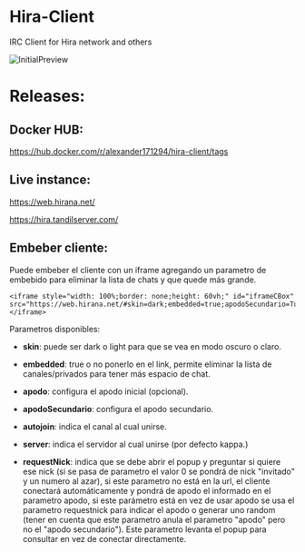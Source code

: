 # Hira-Client

IRC Client for Hira network and others 

![InitialPreview](https://i.imgur.com/1xw8ukh.png)

# Releases:

## Docker HUB:

https://hub.docker.com/r/alexander171294/hira-client/tags

## Live instance:

https://web.hirana.net/

https://hira.tandilserver.com/

## Embeber cliente:

Puede embeber el cliente con un iframe agregando un parametro de embebido para eliminar la lista de chats y que quede más grande.

```
<iframe style="width: 100%;border: none;height: 60vh;" id="iframeCBox" src="https://web.hirana.net/#skin=dark;embedded=true;apodoSecundario=Tulkalen;autojoin=alcatraz;requestNick=Tulkalex"></iframe>
```

Parametros disponibles:

* **skin**: puede ser dark o light para que se vea en modo oscuro o claro.

* **embedded**: true o no ponerlo en el link, permite eliminar la lista de canales/privados para tener más espacio de chat.

* **apodo**: configura el apodo inicial (opcional).

* **apodoSecundario**: configura el apodo secundario.

* **autojoin**: indica el canal al cual unirse.

* **server**: indica el servidor al cual unirse (por defecto kappa.)

* **requestNick**: indica que se debe abrir el popup y preguntar si quiere ese nick (si se pasa de parametro el valor 0 se pondrá de nick "invitado" y un numero al azar), si este parametro no está en la url, el cliente conectará automáticamente y pondrá de apodo el informado en el parametro apodo, si este parámetro está en vez de usar apodo se usa el parametro requestnick para indicar el apodo o generar uno random (tener en cuenta que este parametro anula el parametro "apodo" pero no el "apodo secundario"). Este parametro levanta el popup para consultar en vez de conectar directamente.


